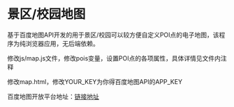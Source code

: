 # 景区/校园地图
基于百度地图API开发的用于景区/校园可以较方便自定义POI点的电子地图，该程序为纯浏览器应用，无后端依赖。

修改js/map.js文件，修改pois变量，设置POI点的各项属性，具体详情见文件内注释 

修改map.html，修改YOUR\_KEY为你得百度地图API的APP\_KEY 

百度地图开放平台地址：[链接地址 ](http://lbsyun.baidu.com/)